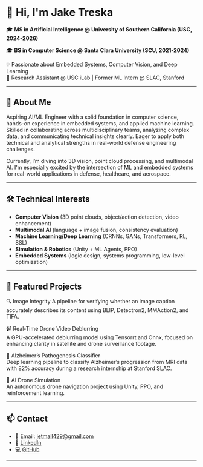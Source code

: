 # 👋 Hi, I'm Jake Treska

🎓 **MS in Artificial Intelligence @ University of Southern California (USC, 2024-2026)**

🎓 **BS in Computer Science @ Santa Clara University (SCU, 2021-2024)** 

💡 Passionate about Embedded Systems, Computer Vision, and Deep Learning  
🔬 Research Assistant @ USC iLab | Former ML Intern @ SLAC, Stanford

---

## 🚀 About Me

Aspiring AI/ML Engineer with a solid foundation in computer science, hands-on experience in embedded systems, and applied machine learning. Skilled in collaborating across multidisciplinary teams, analyzing complex data, and communicating technical insights clearly. Eager to apply both technical and analytical strengths in real-world defense engineering challenges.

Currently, I’m diving into 3D vision, point cloud processing, and multimodal AI. I'm especially excited by the intersection of ML and embedded systems for real-world applications in defense, healthcare, and aerospace.

---

## 🛠️ Technical Interests

- **Computer Vision** (3D point clouds, object/action detection, video enhancement)
- **Multimodal AI** (language + image fusion, consistency evaluation)
- **Machine Learning/Deep Learning** (CRNNs, GANs, Transformers, RL, SSL)
- **Simulation & Robotics** (Unity + ML Agents, PPO)
- **Embedded Systems** (logic design, systems programming, low-level optimization)

---

## 🌟 Featured Projects

🔍 Image Integrity
A pipeline for verifying whether an image caption accurately describes its content using BLIP, Detectron2, MMAction2, and TIFA.

📹 Real-Time Drone Video Deblurring  
A GPU-accelerated deblurring model using Tensorrt and Onnx, focused on enhancing clarity in satellite and drone surveillance footage.

🧠 Alzheimer’s Pathogenesis Classifier  
Deep learning pipeline to classify Alzheimer’s progression from MRI data with 82% accuracy during a research internship at Stanford SLAC.

🚁 AI Drone Simulation  
An autonomous drone navigation project using Unity, PPO, and reinforcement learning.

---

## 📫 Contact

- 📧 Email: [jetmail429@gmail.com](mailto:jetmail429@gmail.com)  
- 💼 [LinkedIn](https://linkedin.com/in/jaketreska2024)  
- 💻 [GitHub](https://github.com/JakeTreska)

---
